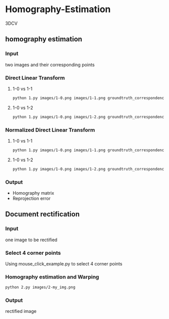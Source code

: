 # Homography-Estimation
3DCV

## homography estimation
### Input
two images and their corresponding points

### Direct Linear Transform
1. 1-0 vs 1-1
    ```bash
    python 1.py images/1-0.png images/1-1.png groundtruth_correspondences/correspondence_01.npy DLT
    ```
2. 1-0 vs 1-2
    ```bash
    python 1.py images/1-0.png images/1-2.png groundtruth_correspondences/correspondence_02.npy DLT
    ```

### Normalized Direct Linear Transform
1. 1-0 vs 1-1
    ```bash
    python 1.py images/1-0.png images/1-1.png groundtruth_correspondences/correspondence_01.npy NDLT
    ```
2. 1-0 vs 1-2
    ```bash
    python 1.py images/1-0.png images/1-2.png groundtruth_correspondences/correspondence_02.npy NDLT
    ```

### Output
- Homography matrix
- Reprojection error


## Document rectification
### Input
one image to be rectified

### Select 4 corner points
Using mouse_click_example.py to select 4 corner points

### Homography estimation and Warping
```bash
python 2.py images/2-my_img.png
```
### Output
rectified image 
